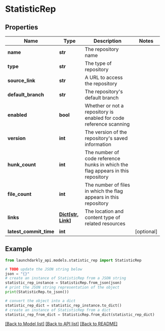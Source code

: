 # StatisticRep


## Properties

Name | Type | Description | Notes
------------ | ------------- | ------------- | -------------
**name** | **str** | The repository name | 
**type** | **str** | The type of repository | 
**source_link** | **str** | A URL to access the repository | 
**default_branch** | **str** | The repository&#39;s default branch | 
**enabled** | **bool** | Whether or not a repository is enabled for code reference scanning | 
**version** | **int** | The version of the repository&#39;s saved information | 
**hunk_count** | **int** | The number of code reference hunks in which the flag appears in this repository | 
**file_count** | **int** | The number of files in which the flag appears in this repository | 
**links** | [**Dict[str, Link]**](Link.md) | The location and content type of related resources | 
**latest_commit_time** | **int** |  | [optional] 

## Example

```python
from launchdarkly_api.models.statistic_rep import StatisticRep

# TODO update the JSON string below
json = "{}"
# create an instance of StatisticRep from a JSON string
statistic_rep_instance = StatisticRep.from_json(json)
# print the JSON string representation of the object
print(StatisticRep.to_json())

# convert the object into a dict
statistic_rep_dict = statistic_rep_instance.to_dict()
# create an instance of StatisticRep from a dict
statistic_rep_from_dict = StatisticRep.from_dict(statistic_rep_dict)
```
[[Back to Model list]](../README.md#documentation-for-models) [[Back to API list]](../README.md#documentation-for-api-endpoints) [[Back to README]](../README.md)


